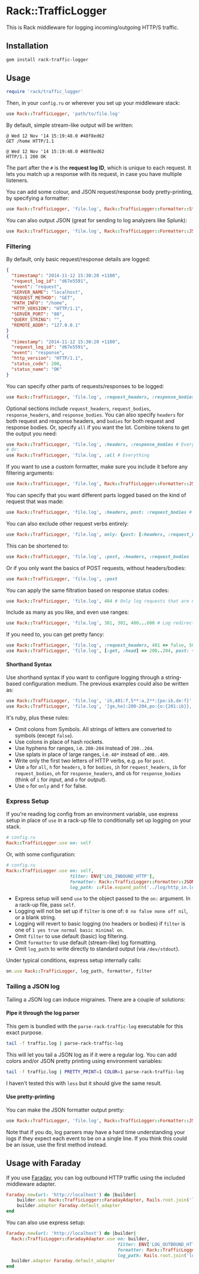 # Rack::TrafficLogger

This is Rack middleware for logging incoming/outgoing HTTP/S traffic.

## Installation

```bash
gem install rack-traffic-logger
```

## Usage

```ruby
require 'rack/traffic_logger'
```

Then, in your `config.ru` or wherever you set up your middleware stack:

```ruby
use Rack::TrafficLogger, 'path/to/file.log'
```

By default, simple stream-like output will be written:

```
@ Wed 12 Nov '14 15:19:48.0 #48f8ed62
GET /home HTTP/1.1

@ Wed 12 Nov '14 15:19:48.0 #48f8ed62
HTTP/1.1 200 OK
```

The part after the `#` is the **request log ID**, which is unique to each request. It lets you match up a response with its request, in case you have multiple listeners.

You can add some colour, and JSON request/response body pretty-printing, by specifying a formatter:

```ruby
use Rack::TrafficLogger, 'file.log', Rack::TrafficLogger::Formatter::Stream.new(color: true, pretty_print: true)
```

You can also output JSON (great for sending to log analyzers like Splunk):

```ruby
use Rack::TrafficLogger, 'file.log', Rack::TrafficLogger::Formatter::JSON.new
```

### Filtering

By default, only basic request/response details are logged:

```json
{
  "timestamp": "2014-11-12 15:30:20 +1100",
  "request_log_id": "d67e5591",
  "event": "request",
  "SERVER_NAME": "localhost",
  "REQUEST_METHOD": "GET",
  "PATH_INFO": "/home",
  "HTTP_VERSION": "HTTP/1.1",
  "SERVER_PORT": "80",
  "QUERY_STRING": "",
  "REMOTE_ADDR": "127.0.0.1"
}
{
  "timestamp": "2014-11-12 15:30:20 +1100",
  "request_log_id": "d67e5591",
  "event": "response",
  "http_version": "HTTP/1.1",
  "status_code": 200,
  "status_name": "OK"
}
```

You can specify other parts of requests/responses to be logged:

```ruby
use Rack::TrafficLogger, 'file.log', :request_headers, :response_bodies
```

Optional sections include `request_headers`, `request_bodies`, `response_headers`, and `response_bodies`. You can also specify `headers` for both request and response headers, and `bodies` for both request and response bodies. Or, specify `all` if you want the lot. Combine tokens to get the output you need:

```ruby
use Rack::TrafficLogger, 'file.log', :headers, :response_bodies # Everything except request bodies!
# Or:
use Rack::TrafficLogger, 'file.log', :all # Everything
```

If you want to use a custom formatter, make sure you include it before any filtering arguments:

```ruby
use Rack::TrafficLogger, 'file.log', Rack::TrafficLogger::Formatter::JSON.new, :headers
```

You can specify that you want different parts logged based on the kind of request that was made:

```ruby
use Rack::TrafficLogger, 'file.log', :headers, post: :request_bodies # Log headers for all requests, and also request bodies for POST requests
```

You can also exclude other request verbs entirely:

```ruby
use Rack::TrafficLogger, 'file.log', only: {post: [:headers, :request_bodies]} # Log only POST requests, and include all headers, and request bodies
```

This can be shortened to:

```ruby
use Rack::TrafficLogger, 'file.log', :post, :headers, :request_bodies
```

Or if you only want the basics of POST requests, without headers/bodies:

```ruby
use Rack::TrafficLogger, 'file.log', :post
```

You can apply the same filtration based on response status codes:

```ruby
use Rack::TrafficLogger, 'file.log', 404 # Only log requests that are not-found
```

Include as many as you like, and even use ranges:

```ruby
use Rack::TrafficLogger, 'file.log', 301, 302, 400...600 # Log redirects and errors
```

If you need to, you can get pretty fancy:

```ruby
use Rack::TrafficLogger, 'file.log', :request_headers, 401 => false, 500...600 => :all, 200...300 => {post: :request_bodies, delete: false}
use Rack::TrafficLogger, 'file.log', [:get, :head] => 200..204, post: {only: {201 => :request_bodies}}, [:put, :patch] => :all
```

#### Shorthand Syntax

Use shorthand syntax if you want to configure logging through a string-based configuration medium. The previous examples could also be written as:

```ruby
use Rack::TrafficLogger, 'file.log', 'ih,401:f,5**:a,2**:{po:ib,de:f}'
use Rack::TrafficLogger, 'file.log', '[ge,he]:200-204,po:{o:{201:ib}},[pu,pa]:a'
```

It's ruby, plus these rules:

- Omit colons from Symbols. All strings of letters are converted to symbols (except `false`).
- Use colons in place of hash rockets.
- Use hyphens for ranges, i.e. `200-204` instead of `200..204`.
- Use splats in place of large ranges, i.e. `40*` instead of `400..409`.
- Write only the first two letters of HTTP verbs, e.g. `po` for `post`.
- Use `a` for `all`, `h` for `headers`, `b` for `bodies`, `ih` for `request_headers`, `ib` for `request_bodies`, `oh` for `response_headers`, and `ob` for `response_bodies` (think of `i` for *input*, and `o` for *output*).
- Use `o` for `only` and `f` for false.

### Express Setup

If you're reading log config from an environment variable, use express setup in place of `use` in a rack-up file to conditionally set up logging on your stack.

```ruby
# config.ru
Rack::TrafficLogger.use on: self
```

Or, with some configuration:

```ruby
# config.ru
Rack::TrafficLogger.use on: self,
                        filter: ENV['LOG_INBOUND_HTTP'],
                        formatter: Rack::TrafficLogger::Formatter::JSON.new,
                        log_path: ::File.expand_path('../log/http_in.log', __FILE__)
```

- Express setup will send `use` to the object passed to the `on:` argument. In a rack-up file, pass `self`.
- Logging will not be set up if `filter` is one of: `0 no false none off nil`, or a blank string.
- Logging will revert to basic logging (no headers or bodies) if `filter` is one of `1 yes true normal basic minimal on`.
- Omit `filter` to use default (basic) log filtering.
- Omit `formatter` to use default (stream-like) log formatting.
- Omit `log_path` to write directly to standard output (via `/dev/stdout`).

Under typical conditions, express setup internally calls:

```ruby
on.use Rack::TrafficLogger, log_path, formatter, filter
```

### Tailing a JSON log

Tailing a JSON log can induce migraines. There are a couple of solutions:

#### Pipe it through the log parser

This gem is bundled with the `parse-rack-traffic-log` executable for this exact purpose.

```bash
tail -f traffic.log | parse-rack-traffic-log
```

This will let you tail a JSON log as if it were a regular log. You can add colors and/or JSON pretty printing using environment variables:

```bash
tail -f traffic.log | PRETTY_PRINT=1 COLOR=1 parse-rack-traffic-log
```

I haven't tested this with `less` but it should give the same result.

#### Use pretty-printing

You can make the JSON formatter output pretty:

```ruby
use Rack::TrafficLogger, 'file.log', Rack::TrafficLogger::Formatter::JSON.new(pretty_print: true)
```

Note that if you do, log parsers may have a hard time understanding your logs if they expect each event to be on a single line. If you think this could be an issue, use the first method instead.

## Usage with Faraday

If you use [Faraday](https://github.com/lostisland/faraday), you can log outbound HTTP traffic using the included middleware adapter.

```ruby
Faraday.new(url: 'http://localhost') do |builder|
    builder.use Rack::TrafficLogger::FaradayAdapter, Rails.root.join('log/http_out.log').to_s
    builder.adapter Faraday.default_adapter
end
```

You can also use express setup:

```ruby
Faraday.new(url: 'http://localhost') do |builder|
  Rack::TrafficLogger::FaradayAdapter.use on: builder,
                                          filter: ENV['LOG_OUTBOUND_HTTP'],
                                          formatter: Rack::TrafficLogger::Formatter::JSON.new,
                                          log_path: Rails.root.join('log/http_out.log').to_s
  builder.adapter Faraday.default_adapter
end
```
